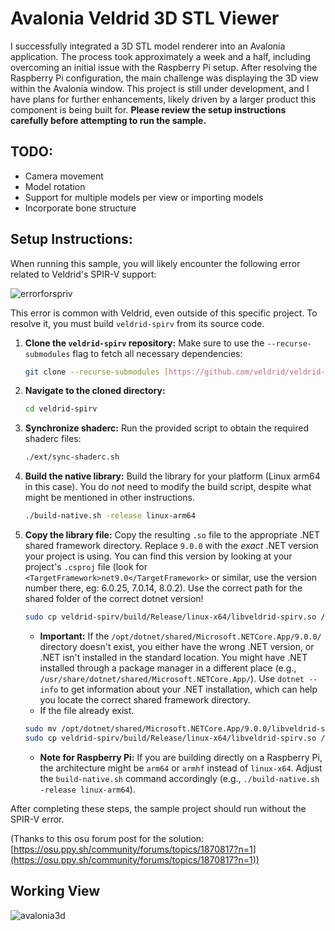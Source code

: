 # Avalonia Veldrid 3D STL Viewer

I successfully integrated a 3D STL model renderer into an Avalonia application. The process took approximately a week and a half, including overcoming an initial issue with the Raspberry Pi setup.  After resolving the Raspberry Pi configuration, the main challenge was displaying the 3D view within the Avalonia window.  This project is still under development, and I have plans for further enhancements, likely driven by a larger product this component is being built for.  **Please review the setup instructions carefully before attempting to run the sample.**

## TODO:

*   Camera movement
*   Model rotation
*   Support for multiple models per view or importing models
*   Incorporate bone structure

## Setup Instructions:

When running this sample, you will likely encounter the following error related to Veldrid's SPIR-V support:

![errorforspriv](https://github.com/user-attachments/assets/c84f9b84-4164-4557-8840-19621d2894da)

This error is common with Veldrid, even outside of this specific project. To resolve it, you must build `veldrid-spirv` from its source code.

1.  **Clone the `veldrid-spirv` repository:**  Make sure to use the `--recurse-submodules` flag to fetch all necessary dependencies:

    ```bash
    git clone --recurse-submodules [https://github.com/veldrid/veldrid-spirv.git](https://github.com/veldrid/veldrid-spirv.git)
    ```

2.  **Navigate to the cloned directory:**

    ```bash
    cd veldrid-spirv
    ```

3.  **Synchronize shaderc:**  Run the provided script to obtain the required shaderc files:

    ```bash
    ./ext/sync-shaderc.sh
    ```

4.  **Build the native library:** Build the library for your platform (Linux arm64 in this case).  You do *not* need to modify the build script, despite what might be mentioned in other instructions.

    ```bash
    ./build-native.sh -release linux-arm64
    ```

5.  **Copy the library file:**  Copy the resulting `.so` file to the appropriate .NET shared framework directory.  Replace `9.0.0` with the *exact* .NET version your project is using.  You can find this version by looking at your project's `.csproj` file (look for `<TargetFramework>net9.0</TargetFramework>` or similar, use the version number there, eg: 6.0.25, 7.0.14, 8.0.2). Use the correct path for the shared folder of the correct dotnet version!
    ```bash
    sudo cp veldrid-spirv/build/Release/linux-x64/libveldrid-spirv.so /opt/dotnet/shared/Microsoft.NETCore.App/9.0.0/
    ```

    *   **Important:** If the `/opt/dotnet/shared/Microsoft.NETCore.App/9.0.0/` directory doesn't exist, you either have the wrong .NET version, or .NET isn't installed in the standard location.  You might have .NET installed through a package manager in a different place (e.g., `/usr/share/dotnet/shared/Microsoft.NETCore.App/`).  Use `dotnet --info` to get information about your .NET installation, which can help you locate the correct shared framework directory.
    *  If the file already exist.  
      ```bash
      sudo mv /opt/dotnet/shared/Microsoft.NETCore.App/9.0.0/libveldrid-spirv.so /opt/dotnet/shared/Microsoft.NETCore.App/9.0.0/libveldrid-spirv.so.bak
      sudo cp veldrid-spirv/build/Release/linux-x64/libveldrid-spirv.so /opt/dotnet/shared/Microsoft.NETCore.App/9.0.0/
      ```
    *   **Note for Raspberry Pi:** If you are building directly on a Raspberry Pi, the architecture might be `arm64` or `armhf` instead of `linux-x64`.  Adjust the `build-native.sh` command accordingly (e.g., `./build-native.sh -release linux-arm64`).

After completing these steps, the sample project should run without the SPIR-V error.

(Thanks to this osu forum post for the solution: [https://osu.ppy.sh/community/forums/topics/1870817?n=1](https://osu.ppy.sh/community/forums/topics/1870817?n=1))

## Working View

![avalonia3d](https://github.com/user-attachments/assets/84c01ab4-0c45-4101-aa81-b46612cd6689)
